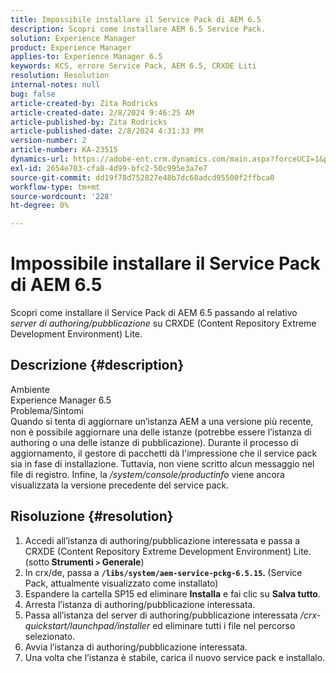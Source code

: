 ```yaml
---
title: Impossibile installare il Service Pack di AEM 6.5
description: Scopri come installare AEM 6.5 Service Pack.
solution: Experience Manager
product: Experience Manager
applies-to: Experience Manager 6.5
keywords: KCS, errore Service Pack, AEM 6.5, CRXDE Liti
resolution: Resolution
internal-notes: null
bug: false
article-created-by: Zita Rodricks
article-created-date: 2/8/2024 9:46:25 AM
article-published-by: Zita Rodricks
article-published-date: 2/8/2024 4:31:33 PM
version-number: 2
article-number: KA-23515
dynamics-url: https://adobe-ent.crm.dynamics.com/main.aspx?forceUCI=1&pagetype=entityrecord&etn=knowledgearticle&id=67af1fe6-66c6-ee11-9079-6045bd006704
exl-id: 2654e703-cfa8-4d99-bfc2-50c995e3a7e7
source-git-commit: dd19f78d752827e48b7dc68adcd95500f2ffbca0
workflow-type: tm+mt
source-wordcount: '228'
ht-degree: 0%

---
```


# Impossibile installare il Service Pack di AEM 6.5


Scopri come installare il Service Pack di AEM 6.5 passando al relativo *server di authoring/pubblicazione* su CRXDE (Content Repository Extreme Development Environment) Lite.

## Descrizione {#description}

Ambiente<br>
Experience Manager 6.5
<br>Problema/Sintomi<br>
Quando si tenta di aggiornare un’istanza AEM a una versione più recente, non è possibile aggiornare una delle istanze (potrebbe essere l’istanza di authoring o una delle istanze di pubblicazione). Durante il processo di aggiornamento, il gestore di pacchetti dà l&#39;impressione che il service pack sia in fase di installazione. Tuttavia, non viene scritto alcun messaggio nel file di registro. Infine, la */system/console/productinfo* viene ancora visualizzata la versione precedente del service pack.


## Risoluzione {#resolution}


1. Accedi all’istanza di authoring/pubblicazione interessata e passa a CRXDE (Content Repository Extreme Development Environment) Lite. (sotto<b> Strumenti `>`  Generale</b>)
2. In crx/de, passa a <b>`/libs/system/aem-service-pckg-6.5.15`. </b>(Service Pack, attualmente visualizzato come installato)
3. Espandere la cartella SP15 ed eliminare <b>Installa</b> e fai clic su <b>Salva tutto</b>.
4. Arresta l’istanza di authoring/pubblicazione interessata.
5. Passa all’istanza del server di authoring/pubblicazione interessata */crx-quickstart/launchpad/installer* ed eliminare tutti i file nel percorso selezionato.
6. Avvia l’istanza di authoring/pubblicazione interessata.
7. Una volta che l’istanza è stabile, carica il nuovo service pack e installalo.
